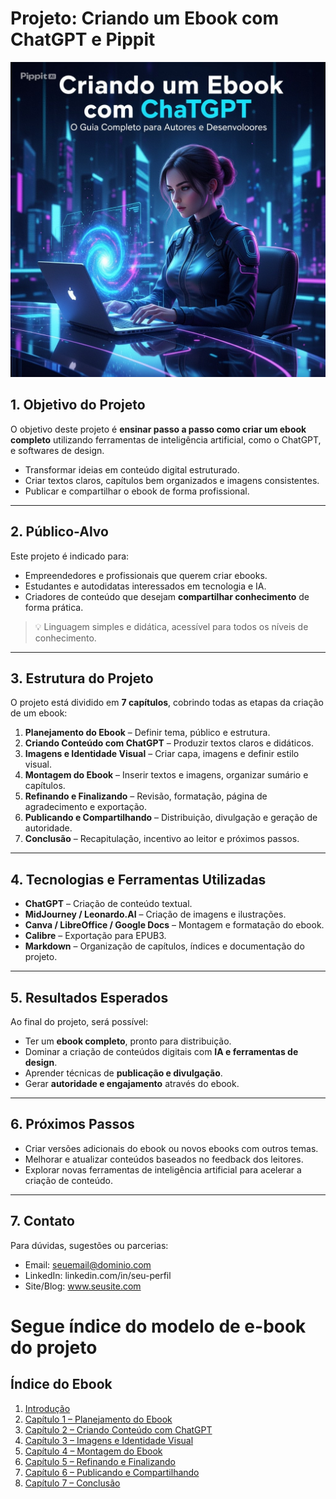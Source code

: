 # Projeto: Criando um Ebook com ChatGPT e Pippit
![](image_Pippit.jpg)

## 1. Objetivo do Projeto

O objetivo deste projeto é **ensinar passo a passo como criar um ebook completo** utilizando ferramentas de inteligência artificial, como o ChatGPT, e softwares de design.  

- Transformar ideias em conteúdo digital estruturado.  
- Criar textos claros, capítulos bem organizados e imagens consistentes.  
- Publicar e compartilhar o ebook de forma profissional.

---

## 2. Público-Alvo

Este projeto é indicado para:

- Empreendedores e profissionais que querem criar ebooks.  
- Estudantes e autodidatas interessados em tecnologia e IA.  
- Criadores de conteúdo que desejam **compartilhar conhecimento** de forma prática.

> 💡 Linguagem simples e didática, acessível para todos os níveis de conhecimento.

---

## 3. Estrutura do Projeto

O projeto está dividido em **7 capítulos**, cobrindo todas as etapas da criação de um ebook:

1. **Planejamento do Ebook** – Definir tema, público e estrutura.  
2. **Criando Conteúdo com ChatGPT** – Produzir textos claros e didáticos.  
3. **Imagens e Identidade Visual** – Criar capa, imagens e definir estilo visual.  
4. **Montagem do Ebook** – Inserir textos e imagens, organizar sumário e capítulos.  
5. **Refinando e Finalizando** – Revisão, formatação, página de agradecimento e exportação.  
6. **Publicando e Compartilhando** – Distribuição, divulgação e geração de autoridade.  
7. **Conclusão** – Recapitulação, incentivo ao leitor e próximos passos.

---

## 4. Tecnologias e Ferramentas Utilizadas

- **ChatGPT** – Criação de conteúdo textual.  
- **MidJourney / Leonardo.AI** – Criação de imagens e ilustrações.  
- **Canva / LibreOffice / Google Docs** – Montagem e formatação do ebook.  
- **Calibre** – Exportação para EPUB3.  
- **Markdown** – Organização de capítulos, índices e documentação do projeto.  

---

## 5. Resultados Esperados

Ao final do projeto, será possível:

- Ter um **ebook completo**, pronto para distribuição.  
- Dominar a criação de conteúdos digitais com **IA e ferramentas de design**.  
- Aprender técnicas de **publicação e divulgação**.  
- Gerar **autoridade e engajamento** através do ebook.

---

## 6. Próximos Passos

- Criar versões adicionais do ebook ou novos ebooks com outros temas.  
- Melhorar e atualizar conteúdos baseados no feedback dos leitores.  
- Explorar novas ferramentas de inteligência artificial para acelerar a criação de conteúdo.

---

## 7. Contato

Para dúvidas, sugestões ou parcerias:  

- Email: seuemail@dominio.com  
- LinkedIn: linkedin.com/in/seu-perfil  
- Site/Blog: www.seusite.com



# Segue índice do modelo de e-book do projeto


## Índice do Ebook

1. [Introdução](introducao.md)  
2. [Capítulo 1 – Planejamento do Ebook](capitulo-1.md)  
3. [Capítulo 2 – Criando Conteúdo com ChatGPT](capitulo-2.md)  
4. [Capítulo 3 – Imagens e Identidade Visual](capitulo-3.md)  
5. [Capítulo 4 – Montagem do Ebook](capitulo-4.md)  
6. [Capítulo 5 – Refinando e Finalizando](capitulo-5.md)  
7. [Capítulo 6 – Publicando e Compartilhando](capitulo-6.md)  
8. [Capítulo 7 – Conclusão](capitulo-7.md)

